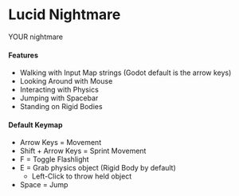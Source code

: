 # Lucid Nightmare

YOUR nightmare

#### Features

- Walking with Input Map strings (Godot default is the arrow keys)
- Looking Around with Mouse
- Interacting with Physics
- Jumping with Spacebar
- Standing on Rigid Bodies

#### Default Keymap

- Arrow Keys = Movement
- Shift + Arrow Keys = Sprint Movement
- F = Toggle Flashlight
- E = Grab physics object (Rigid Body by default)
  - Left-Click to throw held object
- Space = Jump
